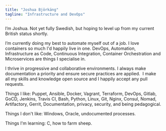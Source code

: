 ```yaml
---
title: "Joshua Björkäng"
tagline: "Infrastructure and DevOps"
---
```


I’m Joshua. Not yet fully Swedish, but hoping to level up from my current British status shortly.   

I’m currently doing my best to automate myself out of a job. I love containers so much I'd happily live in one. DevOps, Automation, Infrastructure as Code, Continuous Integration, Container Orchestration and Microservices are things I specialise in.

I thrive in progressive and collaborative environments. I always make documentation a priority and ensure secure practices are applied.  I make all my skills and knowledge open source and I happily accept any pull requests. 

Things I like: Puppet, Ansible, Docker, Vagrant, Terraform, DevOps, Gitlab, GoCD, Jenkins, Travis CI, Bash, Python, Linux, Git, Nginx, Consul, Nomad, Artifactory, Gerrit, Documentation, privacy, security, and being pedagogical.

Things I don't like: Windows, Oracle, undocumented processes.

Things I'm learning: C, how to farm sheep.
